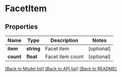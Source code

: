 # FacetItem

## Properties
Name | Type | Description | Notes
------------ | ------------- | ------------- | -------------
**item** | **string** | Facet item | [optional] 
**count** | **float** | Facet item count | [optional] 

[[Back to Model list]](../README.md#documentation-for-models) [[Back to API list]](../README.md#documentation-for-api-endpoints) [[Back to README]](../README.md)


